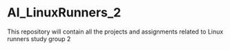 # AI_LinuxRunners_2

This repository will contain all the projects and assignments related to Linux runners study group 2
